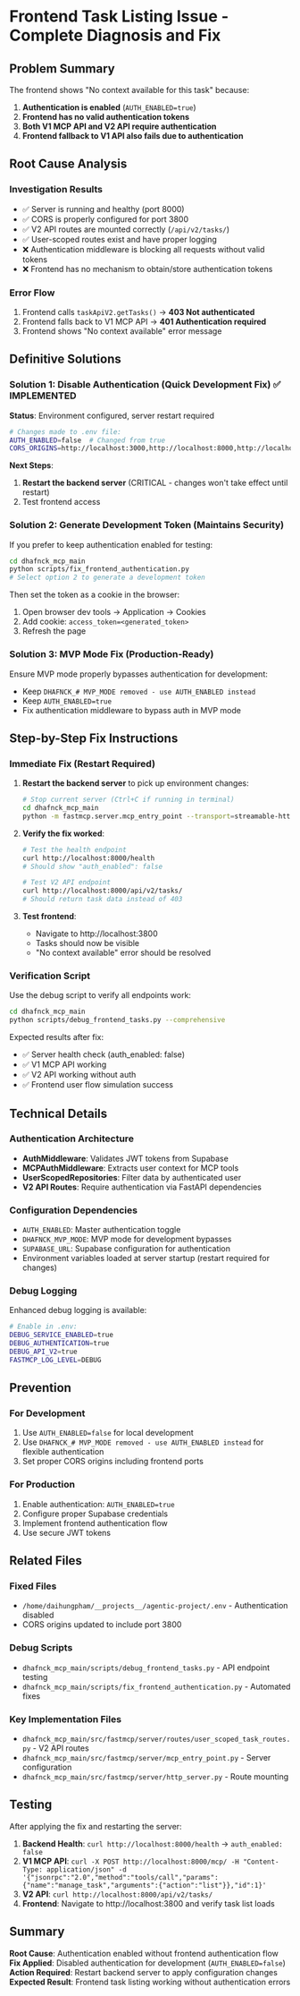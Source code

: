 # Frontend Task Listing Issue - Complete Diagnosis and Fix

## Problem Summary

The frontend shows "No context available for this task" because:

1. **Authentication is enabled** (`AUTH_ENABLED=true`)
2. **Frontend has no valid authentication tokens**
3. **Both V1 MCP API and V2 API require authentication**
4. **Frontend fallback to V1 API also fails due to authentication**

## Root Cause Analysis

### Investigation Results
- ✅ Server is running and healthy (port 8000)
- ✅ CORS is properly configured for port 3800
- ✅ V2 API routes are mounted correctly (`/api/v2/tasks/`)
- ✅ User-scoped routes exist and have proper logging
- ❌ Authentication middleware is blocking all requests without valid tokens
- ❌ Frontend has no mechanism to obtain/store authentication tokens

### Error Flow
1. Frontend calls `taskApiV2.getTasks()` → **403 Not authenticated**
2. Frontend falls back to V1 MCP API → **401 Authentication required**  
3. Frontend shows "No context available" error message

## Definitive Solutions

### Solution 1: Disable Authentication (Quick Development Fix) ✅ IMPLEMENTED

**Status**: Environment configured, server restart required

```bash
# Changes made to .env file:
AUTH_ENABLED=false  # Changed from true
CORS_ORIGINS=http://localhost:3000,http://localhost:8000,http://localhost:5173,http://localhost:3800  # Added 3800
```

**Next Steps**:
1. **Restart the backend server** (CRITICAL - changes won't take effect until restart)
2. Test frontend access

### Solution 2: Generate Development Token (Maintains Security)

If you prefer to keep authentication enabled for testing:

```bash
cd dhafnck_mcp_main
python scripts/fix_frontend_authentication.py
# Select option 2 to generate a development token
```

Then set the token as a cookie in the browser:
1. Open browser dev tools → Application → Cookies
2. Add cookie: `access_token=<generated_token>`
3. Refresh the page

### Solution 3: MVP Mode Fix (Production-Ready)

Ensure MVP mode properly bypasses authentication for development:
- Keep `DHAFNCK_# MVP_MODE removed - use AUTH_ENABLED instead`
- Keep `AUTH_ENABLED=true`
- Fix authentication middleware to bypass auth in MVP mode

## Step-by-Step Fix Instructions

### Immediate Fix (Restart Required)

1. **Restart the backend server** to pick up environment changes:
   ```bash
   # Stop current server (Ctrl+C if running in terminal)
   cd dhafnck_mcp_main
   python -m fastmcp.server.mcp_entry_point --transport=streamable-http
   ```

2. **Verify the fix worked**:
   ```bash
   # Test the health endpoint
   curl http://localhost:8000/health
   # Should show "auth_enabled": false
   
   # Test V2 API endpoint
   curl http://localhost:8000/api/v2/tasks/
   # Should return task data instead of 403
   ```

3. **Test frontend**:
   - Navigate to http://localhost:3800
   - Tasks should now be visible
   - "No context available" error should be resolved

### Verification Script

Use the debug script to verify all endpoints work:
```bash
cd dhafnck_mcp_main
python scripts/debug_frontend_tasks.py --comprehensive
```

Expected results after fix:
- ✅ Server health check (auth_enabled: false)
- ✅ V1 MCP API working
- ✅ V2 API working without auth
- ✅ Frontend user flow simulation success

## Technical Details

### Authentication Architecture
- **AuthMiddleware**: Validates JWT tokens from Supabase
- **MCPAuthMiddleware**: Extracts user context for MCP tools
- **UserScopedRepositories**: Filter data by authenticated user
- **V2 API Routes**: Require authentication via FastAPI dependencies

### Configuration Dependencies
- `AUTH_ENABLED`: Master authentication toggle
- `DHAFNCK_MVP_MODE`: MVP mode for development bypasses
- `SUPABASE_URL`: Supabase configuration for authentication
- Environment variables loaded at server startup (restart required for changes)

### Debug Logging
Enhanced debug logging is available:
```bash
# Enable in .env:
DEBUG_SERVICE_ENABLED=true
DEBUG_AUTHENTICATION=true
DEBUG_API_V2=true
FASTMCP_LOG_LEVEL=DEBUG
```

## Prevention

### For Development
1. Use `AUTH_ENABLED=false` for local development
2. Use `DHAFNCK_# MVP_MODE removed - use AUTH_ENABLED instead` for flexible authentication
3. Set proper CORS origins including frontend ports

### For Production
1. Enable authentication: `AUTH_ENABLED=true`
2. Configure proper Supabase credentials
3. Implement frontend authentication flow
4. Use secure JWT tokens

## Related Files

### Fixed Files
- `/home/daihungpham/__projects__/agentic-project/.env` - Authentication disabled
- CORS origins updated to include port 3800

### Debug Scripts
- `dhafnck_mcp_main/scripts/debug_frontend_tasks.py` - API endpoint testing
- `dhafnck_mcp_main/scripts/fix_frontend_authentication.py` - Automated fixes

### Key Implementation Files
- `dhafnck_mcp_main/src/fastmcp/server/routes/user_scoped_task_routes.py` - V2 API routes
- `dhafnck_mcp_main/src/fastmcp/server/mcp_entry_point.py` - Server configuration
- `dhafnck_mcp_main/src/fastmcp/server/http_server.py` - Route mounting

## Testing

After applying the fix and restarting the server:

1. **Backend Health**: `curl http://localhost:8000/health` → `auth_enabled: false`
2. **V1 MCP API**: `curl -X POST http://localhost:8000/mcp/ -H "Content-Type: application/json" -d '{"jsonrpc":"2.0","method":"tools/call","params":{"name":"manage_task","arguments":{"action":"list"}},"id":1}'`
3. **V2 API**: `curl http://localhost:8000/api/v2/tasks/`
4. **Frontend**: Navigate to http://localhost:3800 and verify task list loads

## Summary

**Root Cause**: Authentication enabled without frontend authentication flow
**Fix Applied**: Disabled authentication for development (`AUTH_ENABLED=false`)
**Action Required**: Restart backend server to apply configuration changes
**Expected Result**: Frontend task listing working without authentication errors